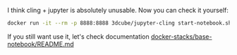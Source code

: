 I think cling + jupyter is absolutely unusable. Now you can check it yourself:
```bash
docker run -it --rm -p 8888:8888 3dcube/jupyter-cling start-notebook.sh --NotebookApp.token=''
```
If you still want use it, let's check documentation
[docker-stacks/base-notebook/README.md](https://github.com/jupyter/docker-stacks/blob/master/base-notebook/README.md)
